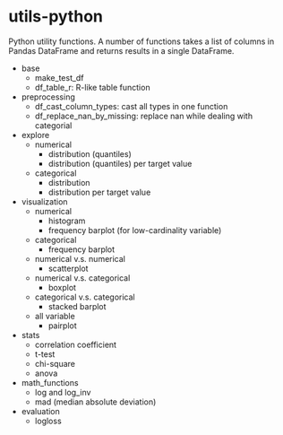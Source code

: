# utils-python
Python utility functions. A number of functions takes a list of columns in Pandas DataFrame and returns results in a single DataFrame.
- base
  - make_test_df
  - df_table_r: R-like table function
- preprocessing
  - df_cast_column_types: cast all types in one function
  - df_replace_nan_by_missing: replace nan while dealing with categorial
- explore
  - numerical
    - distribution (quantiles)
    - distribution (quantiles) per target value
  - categorical
    - distribution
    - distribution per target value
- visualization
  - numerical
    - histogram
    - frequency barplot (for low-cardinality variable)
  - categorical
    - frequency barplot
  - numerical v.s. numerical
    - scatterplot
  - numerical v.s. categorical
    - boxplot
  - categorical v.s. categorical
    - stacked barplot
  - all variable
    - pairplot
- stats
  - correlation coefficient 
  - t-test
  - chi-square
  - anova
- math_functions
  - log and log_inv
  - mad (median absolute deviation)
- evaluation
  - logloss
